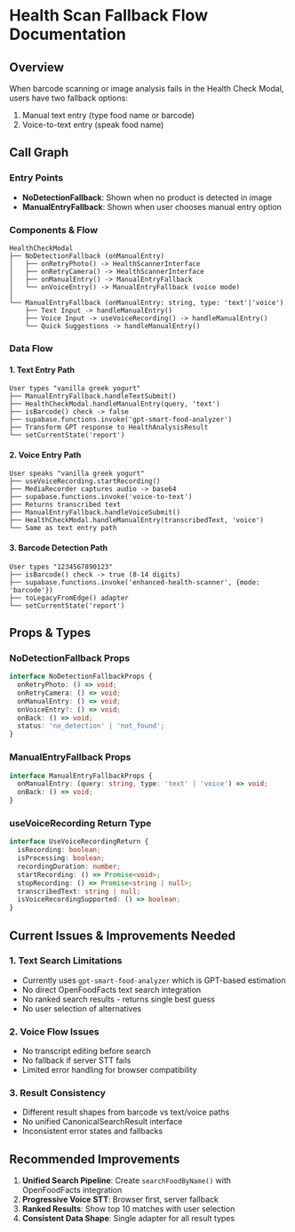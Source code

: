 # Health Scan Fallback Flow Documentation

## Overview
When barcode scanning or image analysis fails in the Health Check Modal, users have two fallback options:
1. Manual text entry (type food name or barcode)
2. Voice-to-text entry (speak food name)

## Call Graph

### Entry Points
- **NoDetectionFallback**: Shown when no product is detected in image
- **ManualEntryFallback**: Shown when user chooses manual entry option

### Components & Flow

```
HealthCheckModal
├── NoDetectionFallback (onManualEntry) 
│   ├── onRetryPhoto() -> HealthScannerInterface
│   ├── onRetryCamera() -> HealthScannerInterface  
│   ├── onManualEntry() -> ManualEntryFallback
│   └── onVoiceEntry() -> ManualEntryFallback (voice mode)
│
└── ManualEntryFallback (onManualEntry: string, type: 'text'|'voice')
    ├── Text Input -> handleManualEntry()
    ├── Voice Input -> useVoiceRecording() -> handleManualEntry()
    └── Quick Suggestions -> handleManualEntry()
```

### Data Flow

#### 1. Text Entry Path
```
User types "vanilla greek yogurt"
├── ManualEntryFallback.handleTextSubmit()
├── HealthCheckModal.handleManualEntry(query, 'text')
├── isBarcode() check -> false
├── supabase.functions.invoke('gpt-smart-food-analyzer')
├── Transform GPT response to HealthAnalysisResult
└── setCurrentState('report')
```

#### 2. Voice Entry Path  
```
User speaks "vanilla greek yogurt"
├── useVoiceRecording.startRecording()
├── MediaRecorder captures audio -> base64
├── supabase.functions.invoke('voice-to-text')
├── Returns transcribed text
├── ManualEntryFallback.handleVoiceSubmit()  
├── HealthCheckModal.handleManualEntry(transcribedText, 'voice')
└── Same as text entry path
```

#### 3. Barcode Detection Path
```
User types "1234567890123" 
├── isBarcode() check -> true (8-14 digits)
├── supabase.functions.invoke('enhanced-health-scanner', {mode: 'barcode'})
├── toLegacyFromEdge() adapter
└── setCurrentState('report')
```

## Props & Types

### NoDetectionFallback Props
```typescript
interface NoDetectionFallbackProps {
  onRetryPhoto: () => void;
  onRetryCamera: () => void; 
  onManualEntry: () => void;
  onVoiceEntry?: () => void;
  onBack: () => void;
  status: 'no_detection' | 'not_found';
}
```

### ManualEntryFallback Props
```typescript
interface ManualEntryFallbackProps {
  onManualEntry: (query: string, type: 'text' | 'voice') => void;
  onBack: () => void;
}
```

### useVoiceRecording Return Type
```typescript
interface UseVoiceRecordingReturn {
  isRecording: boolean;
  isProcessing: boolean;
  recordingDuration: number;
  startRecording: () => Promise<void>;
  stopRecording: () => Promise<string | null>;
  transcribedText: string | null;
  isVoiceRecordingSupported: () => boolean;
}
```

## Current Issues & Improvements Needed

### 1. Text Search Limitations
- Currently uses `gpt-smart-food-analyzer` which is GPT-based estimation
- No direct OpenFoodFacts text search integration
- No ranked search results - returns single best guess
- No user selection of alternatives

### 2. Voice Flow Issues  
- No transcript editing before search
- No fallback if server STT fails
- Limited error handling for browser compatibility

### 3. Result Consistency
- Different result shapes from barcode vs text/voice paths
- No unified CanonicalSearchResult interface
- Inconsistent error states and fallbacks

## Recommended Improvements

1. **Unified Search Pipeline**: Create `searchFoodByName()` with OpenFoodFacts integration
2. **Progressive Voice STT**: Browser first, server fallback  
3. **Ranked Results**: Show top 10 matches with user selection
4. **Consistent Data Shape**: Single adapter for all result types